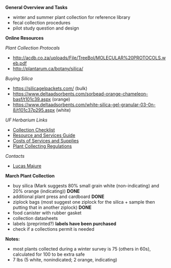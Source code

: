 **General Overview and Tasks**

  * winter and summer plant collection for reference library
  * fecal collection procedures
  * pilot study question and design

**Online Resources**

_Plant Collection Protocals_
  * http://acdb.co.za/uploads/File/TreeBol/MOLECULAR%20PROTOCOLS.web.pdf
  * http://plantarum.ca/botany/silica/

_Buying Silica_
  * https://silicagelpackets.com/ (bulk)
  * https://www.deltaadsorbents.com/sorbead-orange-chameleon-basf/t101c39.aspx (orange)
  * https://www.deltaadsorbents.com/white-silica-gel-granular-03-0n-8/t101c37p295.aspx (white)

_UF Herbarium Links_
  * [Collection Checklist](http://www.flmnh.ufl.edu/herbarium/policy/FLASAcquisitionChecklist.htm)
  * [Resource and Services Guide](http://www.flmnh.ufl.edu/herbarium/policy/HerbariumResourcesandServicesGuide.htm)
  * [Costs of Services and Supplies](http://www.flmnh.ufl.edu/herbarium/acct/flascostofservices.htm)
  * [Plant Collecting Regulations](http://www.flmnh.ufl.edu/herbarium/collperm/)

_Contacts_
  * [Lucas Majure](https://www.dbg.org/biologist-new-world-succulents)

**March Plant Collection**

  * buy silica (Mark suggests 80% small grain white (non-indicating) and 20% orange (indicating)) **DONE**
  * additional plant press and cardboard **DONE**
  * ziplock bags (most suggest one ziplock for the silica + sample then putting that in another ziplock) **DONE**
  * food canister with rubber gasket
  * collection datasheets
  * labels (preprinted?) **labels have been purchased**
  * check if a collections permit is needed

**Notes:**

* most plants collected during a winter survey is 75 (others in 60s), calculated for 100 to be extra safe
* 7 lbs (5 white, nonindicated; 2 orange, indicating)
